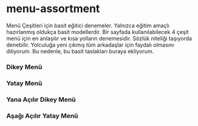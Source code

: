 # menu-assortment
Menü Çeşitleri için basit eğitici denemeler. Yalnızca eğitim amaçlı hazırlanmış oldukça basit modellerdir.
Bir sayfada kullanılabilecek 4 çeşit menü için en anlaşılır ve kısa yolların denemesidir. Sözlük niteliği taşıyorda denebilir. Yolculuğa yeni çıkmış tüm arkadaşlar için faydalı olmasını diliyorum. Bu nedenle, bu basit taslakları buraya ekliyorum.

### Dikey Menü
### Yatay Menü
### Yana Açılır Dikey Menü
### Aşağı Açılır Yatay Menü
